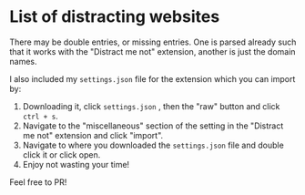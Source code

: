 # List of distracting websites

There may be double entries, or missing entries.
One is parsed already such that it works with the "Distract me not" extension, another is just the domain names.

I also included my `settings.json` file for the extension which you can import by: 
1. Downloading it, click `settings.json` , then the "raw" button and click `ctrl + s`.
2. Navigate to the "miscellaneous" section of the setting in the "Distract me not" extension and click "import".
3. Navigate to where you downloaded the `settings.json` file and double click it or click open.
4. Enjoy not wasting your time!

Feel free to PR!
